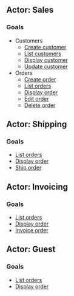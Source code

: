 ## Actor: Sales

### Goals

- Customers
    - [Create customer](#/customers/create)
    - [List customers](#/customers)
    - [Display customer](#/customers/detail)
    - [Update customer](#/customers/edit)
- Orders
    - [Create order](#OR-100)
    - [List orders](#/orders)
    - [Display order](#/orders/detail)
    - [Edit order](#/orders/edit)
    - [Delete order](#OR-190)

## Actor: Shipping

### Goals

- [List orders](#/orders)
- [Display order](#/orders/detail)
- [Ship order](#/orders/detail)

## Actor: Invoicing

### Goals

- [List orders](#/orders)
- [Display order](#/orders/detail)
- [Invoice order](#/orders/detail)

## Actor: Guest

### Goals

- [List orders](#/orders)
- [Display order](#/orders/detail)

